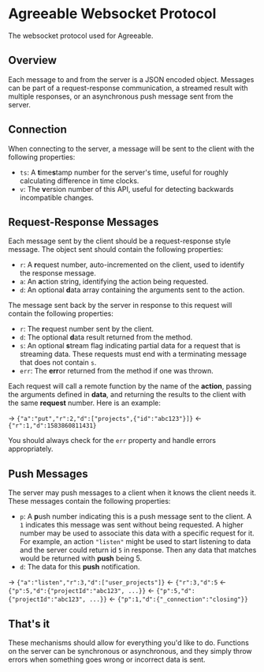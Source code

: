 # Agreeable Websocket Protocol

The websocket protocol used for Agreeable.

## Overview

Each message to and from the server is a JSON encoded object. Messages can be part of a request-response communication,
a streamed result with multiple responses, or an asynchronous push message sent from the server.

## Connection

When connecting to the server, a message will be sent to the client with the following properties:
* `ts`: A **t**ime**s**tamp number for the server's time, useful for roughly calculating difference in time clocks.
* `v`: The **v**ersion number of this API, useful for detecting backwards incompatible changes.

## Request-Response Messages

Each message sent by the client should be a request-response style message. The object sent should contain the
following properties:
* `r`: A **r**equest number, auto-incremented on the client, used to identify the response message.
* `a`: An **a**ction string, identifying the action being requested.
* `d`: An optional **d**ata array containing the arguments sent to the action.

The message sent back by the server in response to this request will contain the following properties:
* `r`: The **r**equest number sent by the client.
* `d`: The optional **d**ata result returned from the method.
* `s`: An optional **s**tream flag indicating partial data for a request that is streaming data. These requests must
       end with a terminating message that does not contain `s`.
* `err`: The **err**or returned from the method if one was thrown.

Each request will call a remote function by the name of the **action**, passing the arguments defined in **data**, and
returning the results to the client with the same **request** number. Here is an example:

-> `{"a":"put","r":2,"d":["projects",{"id":"abc123"}]}`
<- `{"r":1,"d":1583860811431}`

You should always check for the `err` property and handle errors appropriately.

## Push Messages

The server may push messages to a client when it knows the client needs it. These messages contain the following
properties:
* `p`: A **p**ush number indicating this is a push message sent to the client. A `1` indicates this message was sent
       without being requested. A higher number may be used to associate this data with a specific request for it. For
       example, an action `"listen"` might be used to start listening to data and the server could return id `5` in
       response. Then any data that matches would be returned with **push** being 5.
* `d`: The data for this **push** notification.

-> `{"a":"listen","r":3,"d":["user_projects"]}`
<- `{"r":3,"d":5`
<- `{"p":5,"d":{"projectId":"abc123", ...}}`
<- `{"p":5,"d":{"projectId":"abc123", ...}}`
<- `{"p":1,"d":{"_connection":"closing"}}`

## That's it

These mechanisms should allow for everything you'd like to do. Functions on the server can be synchronous or
asynchronous, and they simply throw errors when something goes wrong or incorrect data is sent.
